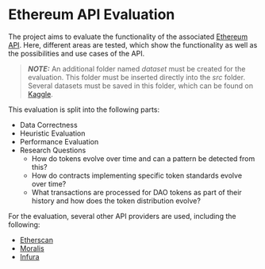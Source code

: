 # Ethereum API Evaluation

The project aims to evaluate the functionality of the associated [Ethereum API](https://github.com/fabian253/ethereum_api). Here, different areas are tested, which show the functionality as well as the possibilities and use cases of the API.

> **_NOTE:_** An additional folder named *dataset* must be created for the evaluation. This folder must be inserted directly into the *src* folder. Several datasets must be saved in this folder, which can be found on [Kaggle](https://www.kaggle.com/datasets/fabiangalm/ethereum-blockchain).

This evaluation is split into the following parts:

- Data Correctness
- Heuristic Evaluation
- Performance Evaluation
- Research Questions
  - How do tokens evolve over time and can a pattern be detected from this?
  - How do contracts implementing specific token standards evolve over time?
  - What transactions are processed for DAO tokens as part of their history and how does the token distribution evolve?

For the evaluation, several other API providers are used, including the following:

- [Etherscan](https://etherscan.io)
- [Moralis](https://moralis.io)
- [Infura](https://www.infura.io)